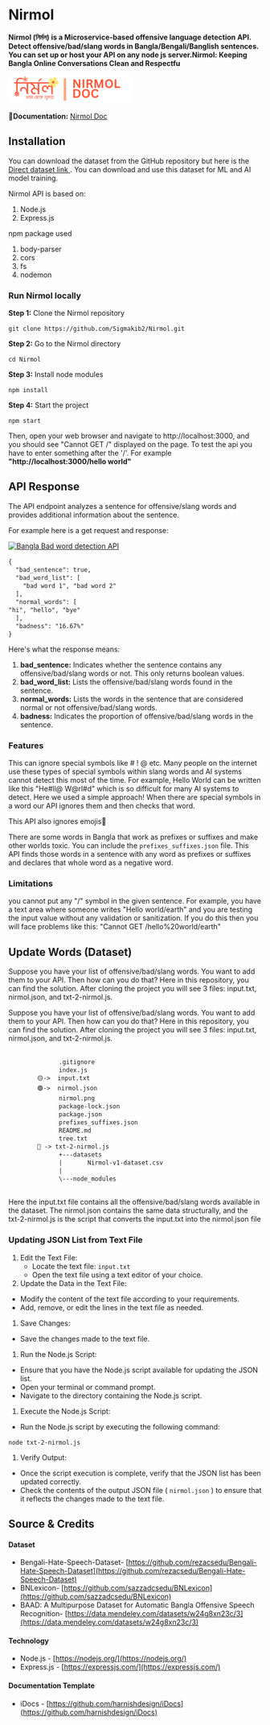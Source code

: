 # Nirmol

**Nirmol (নির্মল) is a Microservice-based offensive language detection API. Detect offensive/bad/slang words in Bangla/Bengali/Banglish sentences. You can set up or host your API on any node js server.Nirmol: Keeping Bangla Online Conversations Clean and Respectfu**

![](nirmol.png)

**📑Documentation:** [Nirmol Doc](https://nirmol.pages.dev/https:/)

## Installation

You can download the dataset from the GitHub repository but here is the [Direct dataset link ](https://github.com/Sigmakib2/Nirmol/tree/main/datasets). You can download and use this dataset for ML and AI model training.

Nirmol API is based on:

1. Node.js
2. Express.js

npm package used

1. body-parser
2. cors
3. fs
4. nodemon

### Run Nirmol locally

**Step 1:** Clone the Nirmol repository

```
git clone https://github.com/Sigmakib2/Nirmol.git
```

**Step 2:** Go to the Nirmol directory

```
cd Nirmol
```

**Step 3:** Install node modules

```
npm install
```

**Step 4:** Start the project

```
npm start
```

Then, open your web browser and navigate to http://localhost:3000, and you should see "Cannot GET /" displayed on the page. To test the api you have to enter something after the '/'. For example **"http://localhost:3000/hello world"**

## API Response

The API endpoint analyzes a sentence for offensive/slang words and provides additional information about the sentence.

For example here is a get request and response:

[![Bangla Bad word detection API](https://nirmol.pages.dev/assets/get-req.png)](https://nirmol.pages.dev/assets/get-req.png)

```
{
  "bad_sentence": true,
  "bad_word_list": [
    "bad word 1", "bad word 2"
  ],
  "normal_words": [
"hi", "hello", "bye"
  ],
  "badness": "16.67%"
}
```

Here's what the response means:

1. **bad_sentence:** Indicates whether the sentence contains any offensive/bad/slang words or not. This only returns boolean values.
2. **bad_word_list:** Lists the offensive/bad/slang words found in the sentence.
3. **normal_words:** Lists the words in the sentence that are considered normal or not offensive/bad/slang words.
4. **badness:** Indicates the proportion of offensive/bad/slang words in the sentence.

### Features

This can ignore special symbols like # ! @ etc. Many people on the internet use these types of special symbols within slang words and AI systems cannot detect this most of the time. For example, Hello World can be written like this "He#ll@ W@rl#d" which is so difficult for many AI systems to detect. Here we used a simple approach! When there are special symbols in a word our API ignores them and then checks that word.

This API also ignores emojis🥳

There are some words in Bangla that work as prefixes or suffixes and make other worlds toxic. You can include the `prefixes_suffixes.json` file. This API finds those words in a sentence with any word as prefixes or suffixes and declares that whole word as a negative word.

### Limitations

you cannot put any "/" symbol in the given sentence. For example, you have a text area where someone writes "Hello world/earth" and you are testing the input value without any validation or sanitization. If you do this then you will face problems like this: "Cannot GET /hello%20world/earth"

## Update Words (Dataset)

Suppose you have your list of offensive/bad/slang words. You want to add them to your API. Then how can you do that? Here in this repository, you can find the solution. After cloning the project you will see 3 files: input.txt, nirmol.json, and txt-2-nirmol.js.

Suppose you have your list of offensive/bad/slang words. You want to add them to your API. Then how can you do that? Here in this repository, you can find the solution. After cloning the project you will see 3 files: input.txt, nirmol.json, and txt-2-nirmol.js.

```

              .gitignore
              index.js
        🟡->  input.txt
        🟢->  nirmol.json
              nirmol.png
              package-lock.json
              package.json
              prefixes_suffixes.json
              README.md
              tree.txt
        🔴 -> txt-2-nirmol.js
              +---datasets
              |       Nirmol-v1-dataset.csv
              |   
              \---node_modules
        
```

Here the input.txt file contains all the offensive/bad/slang words available in the dataset. The nirmol.json contains the same data structurally, and the txt-2-nirmol.js is the script that converts the input.txt into the nirmol.json file

### Updating JSON List from Text File

1. Edit the Text File:
   * Locate the text file: `input.txt`
   * Open the text file using a text editor of your choice.
2. Update the Data in the Text File:

* Modify the content of the text file according to your requirements.
* Add, remove, or edit the lines in the text file as needed.

1. Save Changes:

* Save the changes made to the text file.

1. Run the Node.js Script:

* Ensure that you have the Node.js script available for updating the JSON list.
* Open your terminal or command prompt.
* Navigate to the directory containing the Node.js script.

1. Execute the Node.js Script:

* Run the Node.js script by executing the following command:

```
node txt-2-nirmol.js
```

1. Verify Output:

* Once the script execution is complete, verify that the JSON list has been updated correctly.
* Check the contents of the output JSON file ( `nirmol.json` ) to ensure that it reflects the changes made to the text file.

## Source & Credits

#### Dataset

* Bengali-Hate-Speech-Dataset- [https://github.com/rezacsedu/Bengali-Hate-Speech-Dataset](https://github.com/rezacsedu/Bengali-Hate-Speech-Dataset)
* BNLexicon- [https://github.com/sazzadcsedu/BNLexicon](https://github.com/sazzadcsedu/BNLexicon)
* BAAD: A Multipurpose Dataset for Automatic Bangla Offensive Speech Recognition- [https://data.mendeley.com/datasets/w24g8xn23c/3](https://data.mendeley.com/datasets/w24g8xn23c/3)

#### Technology

* Node.js - [https://nodejs.org/](https://nodejs.org/)
* Express.js - [https://expressjs.com/](https://expressjs.com/)

#### Documentation Template

* iDocs - [https://github.com/harnishdesign/iDocs](https://github.com/harnishdesign/iDocs)
